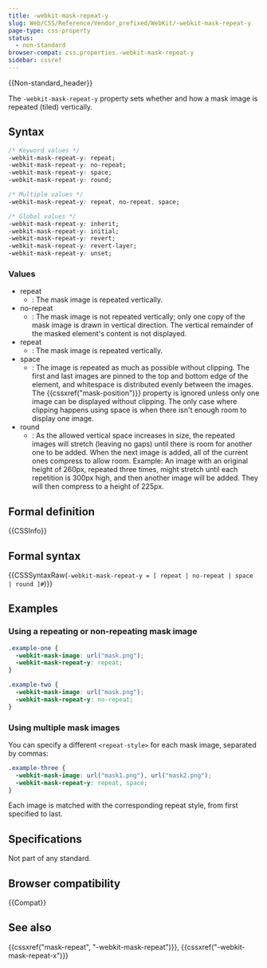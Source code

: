 ```yaml
---
title: -webkit-mask-repeat-y
slug: Web/CSS/Reference/Vendor_prefixed/WebKit/-webkit-mask-repeat-y
page-type: css-property
status:
  - non-standard
browser-compat: css.properties.-webkit-mask-repeat-y
sidebar: cssref
---
```


{{Non-standard_header}}

The `-webkit-mask-repeat-y` property sets whether and how a mask image is repeated (tiled) vertically.

## Syntax

```css
/* Keyword values */
-webkit-mask-repeat-y: repeat;
-webkit-mask-repeat-y: no-repeat;
-webkit-mask-repeat-y: space;
-webkit-mask-repeat-y: round;

/* Multiple values */
-webkit-mask-repeat-y: repeat, no-repeat, space;

/* Global values */
-webkit-mask-repeat-y: inherit;
-webkit-mask-repeat-y: initial;
-webkit-mask-repeat-y: revert;
-webkit-mask-repeat-y: revert-layer;
-webkit-mask-repeat-y: unset;
```

### Values

- repeat
  - : The mask image is repeated vertically.
- no-repeat
  - : The mask image is not repeated vertically; only one copy of the mask image is drawn in vertical direction. The vertical remainder of the masked element's content is not displayed.
- repeat
  - : The mask image is repeated vertically.
- space
  - : The image is repeated as much as possible without clipping. The first and last images are pinned to the top and bottom edge of the element, and whitespace is distributed evenly between the images. The {{cssxref("mask-position")}} property is ignored unless only one image can be displayed without clipping. The only case where clipping happens using space is when there isn't enough room to display one image.
- round
  - : As the allowed vertical space increases in size, the repeated images will stretch (leaving no gaps) until there is room for another one to be added. When the next image is added, all of the current ones compress to allow room. Example: An image with an original height of 260px, repeated three times, might stretch until each repetition is 300px high, and then another image will be added. They will then compress to a height of 225px.

## Formal definition

{{CSSInfo}}

## Formal syntax

{{CSSSyntaxRaw(`-webkit-mask-repeat-y = [ repeat | no-repeat | space | round ]#`)}}

## Examples

### Using a repeating or non-repeating mask image

```css
.example-one {
  -webkit-mask-image: url("mask.png");
  -webkit-mask-repeat-y: repeat;
}

.example-two {
  -webkit-mask-image: url("mask.png");
  -webkit-mask-repeat-y: no-repeat;
}
```

### Using multiple mask images

You can specify a different `<repeat-style>` for each mask image, separated by commas:

```css
.example-three {
  -webkit-mask-image: url("mask1.png"), url("mask2.png");
  -webkit-mask-repeat-y: repeat, space;
}
```

Each image is matched with the corresponding repeat style, from first specified to last.

## Specifications

Not part of any standard.

## Browser compatibility

{{Compat}}

## See also

{{cssxref("mask-repeat", "-webkit-mask-repeat")}}, {{cssxref("-webkit-mask-repeat-x")}}

